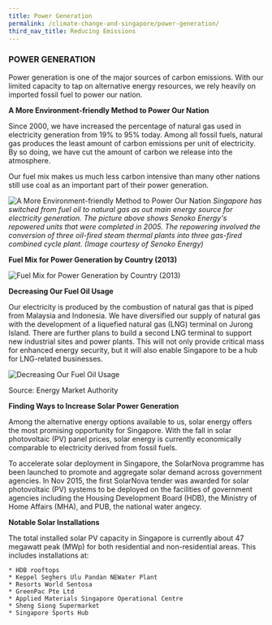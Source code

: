 ```yaml
---
title: Power Generation
permalink: /climate-change-and-singapore/power-generation/
third_nav_title: Reducing Emissions
---
```


### POWER GENERATION

Power generation is one of the major sources of carbon emissions. With our limited capacity to tap on alternative energy resources, we rely heavily on imported fossil fuel to power our nation.

**A More Environment-friendly Method to Power Our Nation**

Since 2000, we have increased the percentage of natural gas used in electricity generation from 19% to 95% today. Among all fossil fuels, natural gas produces the least amount of carbon emissions per unit of electricity. By so doing, we have cut the amount of carbon we release into the atmosphere.

Our fuel mix makes us much less carbon intensive than many other nations still use coal as an important part of their power generation.

![A More Environment-friendly Method to Power Our Nation](https://www.nccs.gov.sg/images/default-source/default-album/a-more-enviroment-friendly-method-to-power-our-nation.jpg "A More Environment-friendly Method to Power Our Nation")
*Singapore has switched from fuel oil to natural gas as out main energy source for electricity generation. The picture above shows Senoko Energy's repowered units that were completed in 2005. The repowering involved the conversion of three oil-fired steam thermal plants into three gas-fired combined cycle plant. (Image courtesy of Senoko Energy)*

**Fuel Mix for Power Generation by Country (2013)**

![Fuel Mix for Power Generation by Country (2013)](https://www.nccs.gov.sg/images/default-source/default-album/fuel-mix-for-power-generation-by-country-2013.jpg "Fuel Mix for Power Generation by Country (2013)")

**Decreasing Our Fuel Oil Usage**

Our electricity is produced by the combustion of natural gas that is piped from Malaysia and Indonesia. We have diversified our supply of natural gas with the development of a liquefied natural gas (LNG) terminal on Jurong Island. There are further plans to build a second LNG terminal to support new industrial sites and power plants. This will not only provide critical mass for enhanced energy security, but it will also enable Singapore to be a hub for LNG-related businesses.

![Decreasing Our Fuel Oil Usage](https://www.nccs.gov.sg/images/default-source/default-album/decreasing-our-fuel-oil-usage.jpg "Decreasing Our Fuel Oil Usage")

Source: Energy Market Authority

**Finding Ways to Increase Solar Power Generation**

Among the alternative energy options available to us, solar energy offers the most promising opportunity for Singapore. With the fall in solar photovoltaic (PV) panel prices, solar energy is currently economically comparable to electricity derived from fossil fuels.

To accelerate solar deployment in Singapore, the SolarNova programme has been launched to promote and aggregate solar demand across government agencies. In Nov 2015, the first SolarNova tender was awarded for solar photovoltaic (PV) systems to be deployed on the facilities of government agencies including the Housing Development Board (HDB), the Ministry of Home Affairs (MHA), and PUB, the national water angecy.

**Notable Solar Installations**

The total installed solar PV capacity in Singapore is currently about 47 megawatt peak (MWp) for both residential and non-residential areas. This includes installations at:

    * HDB rooftops
    * Keppel Seghers Ulu Pandan NEWater Plant
    * Resorts World Sentosa
    * GreenPac Pte Ltd
    * Applied Materials Singapore Operational Centre
    * Sheng Siong Supermarket
    * Singapore Sports Hub

